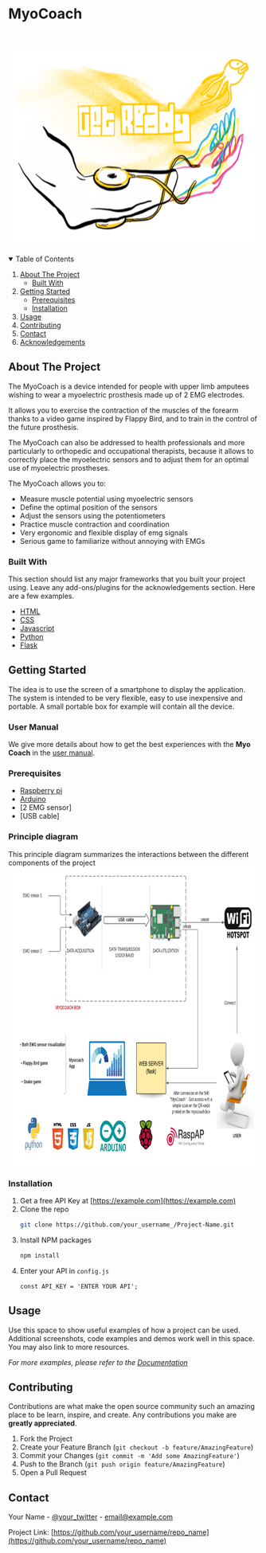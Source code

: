 # MyoCoach
<!--
*** Thanks for checking out the Best-README-Template. If you have a suggestion
*** that would make this better, please fork the repo and create a pull request
*** or simply open an issue with the tag "enhancement".
*** Thanks again! Now go create something AMAZING! :D
-->



<!-- PROJECT SHIELDS -->
<!--
*** I'm using markdown "reference style" links for readability.
*** Reference links are enclosed in brackets [ ] instead of parentheses ( ).
*** See the bottom of this document for the declaration of the reference variables
*** for contributors-url, forks-url, etc. This is an optional, concise syntax you may use.
*** https://www.markdownguide.org/basic-syntax/#reference-style-links
-->




<!-- PROJECT LOGO -->
<br />
<p align="center">
  <a >
    <img src="image/logo.png" alt="Logo" width="500" height="400">
  </a>

 



<!-- TABLE OF CONTENTS -->
<details open="open">
  <summary>Table of Contents</summary>
  <ol>
    <li>
      <a href="#about-the-project">About The Project</a>
      <ul>
        <li><a href="#built-with">Built With</a></li>
      </ul>
    </li>
    <li>
      <a href="#getting-started">Getting Started</a>
      <ul>
        <li><a href="#prerequisites">Prerequisites</a></li>
        <li><a href="#installation">Installation</a></li>
      </ul>
    </li>
    <li><a href="#usage">Usage</a></li>
    <li><a href="#contributing">Contributing</a></li>
    <li><a href="#contact">Contact</a></li>
    <li><a href="#acknowledgements">Acknowledgements</a></li>
  </ol>
</details>



<!-- ABOUT THE PROJECT -->
## About The Project

The MyoCoach is a device intended for people with upper limb amputees wishing to wear a myoelectric prosthesis made up of 2 EMG electrodes.

It allows you to exercise the contraction of the muscles of the forearm thanks to a video game inspired by Flappy Bird, and to train in the control of the future prosthesis.

The MyoCoach can also be addressed to health professionals and more particularly to orthopedic and occupational therapists, because it allows to correctly place the myoelectric sensors and to adjust them for an optimal use of myoelectric prostheses.

The MyoCoach allows you to:

<ul>
        <li> Measure muscle potential using myoelectric sensors</li>
        <li> Define the optimal position of the sensors</li>
        <li> Adjust the sensors using the potentiometers </li>
        <li> Practice muscle contraction and coordination</li>
  <li> Very ergonomic and flexible display of emg signals </li>
  <li> Serious game  to familiarize  without annoying with EMGs </li>
        
 </ul>


### Built With

This section should list any major frameworks that you built your project using. Leave any add-ons/plugins for the acknowledgements section. Here are a few examples.
* [HTML](https://html.com/)
* [CSS](https://css-tricks.com/)
* [Javascript](https://www.javascript.com/)
* [Python](https://www.python.org/)
* [Flask](https://flask.palletsprojects.com/en/1.1.x/)




<!-- GETTING STARTED -->
## Getting Started

The idea is to use the screen of a smartphone to display the application. The system is intended to be very flexible, easy to use inexpensive and portable. A small portable box for example will contain all the device.

### User Manual

We give more details about how to get the best experiences with the **Myo Coach** in the [user manual](./docs/user-manual.md).

### Prerequisites

* [Raspberry pi ](https://www.raspberrypi.org/)
* [Arduino](https://www.arduino.cc/)
* [2 EMG sensor]
* [USB cable]

### Principle diagram

This principle diagram summarizes the interactions between the different components of the project
<a >
    <img src="image/myocoach1.png" alt="Logo" width="1000" height="600">
  </a>

### Installation

1. Get a free API Key at [https://example.com](https://example.com)
2. Clone the repo
   ```sh
   git clone https://github.com/your_username_/Project-Name.git
   ```
3. Install NPM packages
   ```sh
   npm install
   ```
4. Enter your API in `config.js`
   ```JS
   const API_KEY = 'ENTER YOUR API';
   ```



<!-- USAGE EXAMPLES -->
## Usage

Use this space to show useful examples of how a project can be used. Additional screenshots, code examples and demos work well in this space. You may also link to more resources.

_For more examples, please refer to the [Documentation](https://example.com)_






<!-- CONTRIBUTING -->
## Contributing

Contributions are what make the open source community such an amazing place to be learn, inspire, and create. Any contributions you make are **greatly appreciated**.

1. Fork the Project
2. Create your Feature Branch (`git checkout -b feature/AmazingFeature`)
3. Commit your Changes (`git commit -m 'Add some AmazingFeature'`)
4. Push to the Branch (`git push origin feature/AmazingFeature`)
5. Open a Pull Request






<!-- CONTACT -->
## Contact

Your Name - [@your_twitter](https://twitter.com/your_username) - email@example.com

Project Link: [https://github.com/your_username/repo_name](https://github.com/your_username/repo_name)




